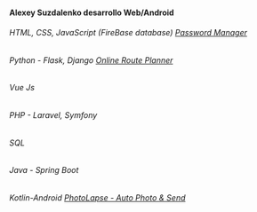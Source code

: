 #### Alexey Suzdalenko desarrollo Web/Android
###### HTML, CSS, JavaScript (FireBase database) [Password Manager](https://password-manager-22.web.app)
###### Python - Flask, Django [Online Route Planner](https://x-route-planning.web.app)
###### Vue Js
###### PHP - Laravel, Symfony
###### SQL
###### Java - Spring Boot
###### Kotlin-Android [PhotoLapse - Auto Photo & Send](https://play.google.com/store/apps/details?id=suzdalenko.photolapse)
